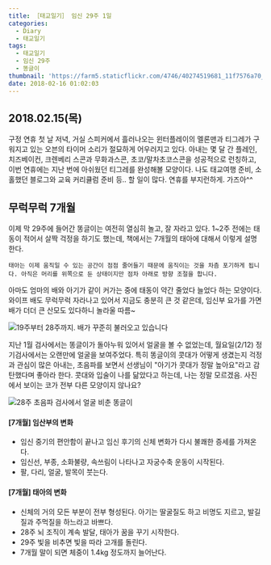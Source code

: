 ```yaml
---
title: ［태교일기］ 임신 29주 1일
categories:
  - Diary
  - 태교일기
tags:
  - 태교일기
  - 임신 29주
  - 똥글이
thumbnail: 'https://farm5.staticflickr.com/4746/40274519681_11f7576a70_c.jpg'
date: 2018-02-16 01:02:03
---
```





## 2018.02.15(목)

구정 연휴 첫 날 저녁, 거실 스피커에서 흘러나오는 윈터플레이의 멜론맨과 티그레가 구워지고 있는 오븐의 타이머 소리가 절묘하게 어우러지고 있다. 아내는 몇 달 간 플레인, 치즈베이컨, 크렌베리 스콘과 무화과스콘, 초코/말차초코스콘을 성공적으로 런칭하고, 이번 연휴에는 지난 번에 아쉬웠던 티그레를 완성해볼 모양이다. 나도 태교여행 준비, 소홀했던 블로그와 교육 커리큘럼 준비 등.. 할 일이 많다. 연휴를 부지런하게. 가즈아^^



## 무럭무럭 7개월

이제 막 29주에 들어간 똥글이는 여전히 열심히 놀고, 잘 자라고 있다. 1~2주 전에는 태동이 적어서 살짝 걱정을 하기도 했는데, 책에서는 7개월의 태아에 대해서 이렇게 설명한다.

`태아는 이제 움직일 수 있는 공간이 점점 줄어들기 때문에 움직이는 것을 차츰 포기하게 됩니다. 아직은 머리를 위쪽으로 둔 상태이지만 점차 아래로 방향 조절을 합니다. `

아마도 엄마의 배와 아기가 같이 커가는 중에 태동이 약간 줄었다 늘었다 하는 모양이다. 와이프 배도 무럭무럭 자라나고 있어서 지금도 충분히 큰 것 같은데, 임신부 요가를 가면 배가 더더 큰 산모도 있다하니 놀라울 따름~

![19주부터 28주까지. 배가 꾸준히 불러오고 있습니다](https://farm5.staticflickr.com/4711/25403501357_57555b9ba4_c.jpg)



지난 1월 검사에서는 똥글이가 돌아누워 있어서 얼굴을 볼 수 없었는데, 월요일(2/12) 정기검사에서는 오랜만에 얼굴을 보여주었다. 특히 똥글이의 콧대가 어떻게 생겼는지 걱정과 관심이 많은 아내는, 초음파를 보면서 선생님이 "아기가 콧대가 정말 높아요"라고 감탄했다며 좋아라 한다. 콧대와 입술이 나를 닮았다고 하는데, 나는 정말 모르겠음. 사진에서 보이는 코가 전부 다른 모양이지 않나요?  

![28주 초음파 검사에서 얼굴 비춘 똥글이](https://farm5.staticflickr.com/4746/40274519681_11f7576a70_c.jpg)



#### [7개월] 임산부의 변화

* 임신 중기의 편안함이 끝나고 임신 후기의 신체 변화가 다시 불쾌한 증세를 가져온다.
* 임신선, 부종, 소화불량, 속쓰림이 나타나고 자궁수축 운동이 시작된다. 
* 팔, 다리, 얼굴, 발목이 붓는다.



#### [7개월] 태아의 변화

* 신체의 거의 모든 부분이 전부 형성된다. 아기는 딸굴질도 하고 비명도 지르고, 발길질과 주먹질을 하느라고 바쁘다.
* 28주 뇌 조직이 계속 발달, 태아가 꿈을 꾸기 시작한다. 
* 29주 빛을 비추면 빛을 따라 고개를 돌린다.
* 7개월 말이 되면 체중이 1.4kg 정도까지 늘어난다.